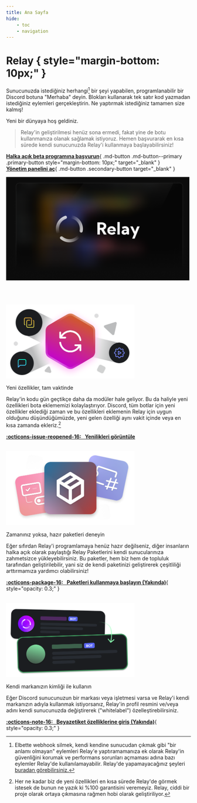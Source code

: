 ```yaml
---
title: Ana Sayfa
hide:
    - toc
    - navigation
---
```


<div class="guide-container" markdown="1" style="margin-top: 30px;">
<div class="guide-text nolink expanded" markdown="1">

# Relay { style="margin-bottom: 10px;" }

Sunucunuzda istediğiniz herhangi[^1] bir şeyi yapabilen, programlanabilir bir Discord botuna "Merhaba" deyin. Blokları kullanarak tek satır kod yazmadan istediğiniz eylemleri gerçekleştirin. Ne yaptırmak istediğiniz tamamen size kalmış! 

Yeni bir dünyaya hoş geldiniz.

> Relay'in geliştirilmesi henüz sona ermedi, fakat yine de botu kullanmanıza olanak sağlamak istiyoruz. Hemen başvurarak en kısa sürede kendi sunucunuzda Relay'i kullanmaya başlayabilirsiniz!

[**Halka açık beta programına başvurun**](/tr/apply){ .md-button .md-button--primary .primary-button style="margin-bottom: 10px;" target="_blank" } <br> [**Yönetim panelini aç**](https://app.relay.ysfchn.com/workspaces/){ .md-button .secondary-button target="_blank" }

</div>
<img src="assets/landing.png" class="guide-image expanded" width="500">
</div>

<br><br>

<div class="guide-container expanded" markdown="1">
<img src="assets/features.png" class="guide-image" width="350"><div class="guide-text nolink" markdown="1">

<span class="landing-header">Yeni özellikler, tam vaktinde</span>

Relay'in kodu gün geçtikçe daha da modüler hale geliyor. Bu da haliyle yeni özellikleri bota eklememizi kolaylaştırıyor. Discord, tüm botlar için yeni özellikler eklediği zaman ve bu özellikleri eklemenin Relay için uygun olduğunu düşündüğümüzde, yeni gelen özelliği aynı vakit içinde veya en kısa zamanda ekleriz.[^2]

[**:octicons-issue-reopened-16: &nbsp; Yenilikleri görüntüle**](changelog/)
</div></div>

<br>

<div class="guide-container expanded" markdown="1">
<img src="assets/packages.png" class="guide-image" width="350"><div class="guide-text nolink" markdown="1">

<span class="landing-header">Zamanınız yoksa, hazır paketleri deneyin</span>

Eğer sıfırdan Relay'i programlamaya henüz hazır değilseniz, diğer insanların halka açık olarak paylaştığı Relay Paketlerini kendi sunucularınıza zahmetsizce yükleyebilirsiniz. Bu paketler, hem biz hem de topluluk tarafından geliştirilebilir, yani siz de kendi paketinizi geliştirerek çeşitliliği arttırmamıza yardımcı olabilirsiniz!

[**:octicons-package-16: &nbsp; Paketleri kullanmaya başlayın (Yakında)**](#){ style="opacity: 0.3;" }
</div></div>

<br>

<div class="guide-container expanded" markdown="1">
<img src="assets/whitelabel.png" class="guide-image" width="350"><div class="guide-text nolink" markdown="1">

<span class="landing-header">Kendi markanızın kimliği ile kullanın</span>

Eğer Discord sunucunuzun bir markası veya işletmesi varsa ve Relay'i kendi markanızın adıyla kullanmak istiyorsanız, Relay'in profil resmini ve/veya adını kendi sunucunuzda değiştirerek ("whitelabel") özelleştirebilirsiniz.

[**:octicons-note-16: &nbsp; Beyazetiket özelliklerine giriş (Yakında)**](#){ style="opacity: 0.3;" }
</div></div>

[^1]:
    Elbette webhook silmek, kendi kendine sunucudan çıkmak gibi "bir anlamı olmayan" eylemleri Relay'e yaptıramamanıza ek olarak Relay'in güvenliğini korumak ve performans sorunları açmaması adına bazı eylemler Relay'de kullanılamayabilir. Relay'de yapamayacağınız şeyleri [buradan görebilirsiniz.](actions#limitations)

[^2]:
    Her ne kadar biz de yeni özellikleri en kısa sürede Relay'de görmek istesek de bunun ne yazık ki %100 garantisini veremeyiz. Relay, ciddi bir proje olarak ortaya çıkmasına rağmen hobi olarak geliştiriliyor. 